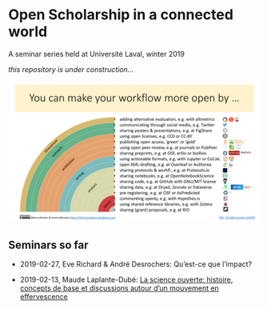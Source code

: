 # Open Scholarship in a connected world
A seminar series held at Université Laval, winter 2019

_this repository is under construction..._

![Rainbow of open science practices](img/rainbow-of-open-science-practices.png)

## Seminars so far

- 2019-02-27, Eve Richard & André Desrochers: Qu’est-ce que l’impact?

- 2019-02-13, Maude Laplante-Dubé: [La science ouverte: histoire, concepts de base et discussions autour d’un mouvement en effervescence](slides/H2019-SéminaireSentinelleNord_àdiffuser.pptx)
